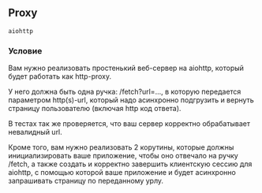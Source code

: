 ## Proxy

`aiohttp`

### Условие

Вам нужно реализовать простенький веб-сервер на aiohttp, который будет работать как http-proxy.

У него должна быть одна ручка: /fetch?url=..., в которую передается параметром http(s)-url, который надо
асинхронно подгрузить и вернуть страницу пользователю (включая http код ответа).

В тестах так же проверяется, что ваш сервер корректно обрабатывает невалидный url.

Кроме того, вам нужно реализовать 2 корутины, которые должны инициализировать ваше приложение, чтобы оно
отвечало на ручку /fetch, а также создать и корректно завершить клиентскую сессию для aiohttp, с помощью
которой ваше приложение и будет асинхронно запрашивать страницу по переданному урлу.
